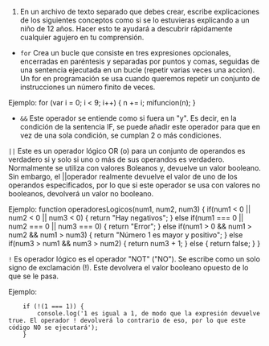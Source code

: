 1. En un archivo de texto separado que debes crear, escribe explicaciones de los siguientes conceptos como si se lo estuvieras explicando a un niño de 12 años. Hacer esto te ayudará a descubrir rápidamente cualquier agujero en tu comprensión.

* `for`
Crea un bucle que consiste en tres expresiones opcionales, encerradas en paréntesis y separadas por puntos y comas, seguidas de una sentencia ejecutada en un bucle (repetir varias veces una accion).
Un for en programación se usa cuando queremos repetir un conjunto de instrucciones un número finito de veces.

Ejemplo: 
            for (var i = 0; i < 9; i++) {
                n += i;
                mifuncion(n);
            }


* `&&`
Este operador se entiende como si fuera un "y". 
Es decir, en la condición de la sentencia IF, se puede añadir este operador para que en vez de una sola condición, se cumplan 2 o más condiciones.

`||`
Este es un operador lógico OR (o) para un conjunto de operandos es verdadero si y solo si uno o más de sus operandos es verdadero. Normalmente se utiliza con valores Boleanos y, devuelve un valor booleano. 
Sin embargo, el ||operador realmente devuelve el valor de uno de los operandos especificados, por lo que si este operador se usa con valores no booleanos, devolverá un valor no booleano.


Ejemplo: 
            function operadoresLogicos(num1, num2, num3) {
                if(num1 < 0 || num2 < 0 || num3 < 0) {
                    return "Hay negativos";
                }
                else if(num1 === 0 || num2 === 0 || num3 === 0) {
                    return "Error";
                }
                else if(num1 > 0 && num1 > num2 && num1 > num3) {
                    return "Número 1 es mayor y positivo";
                }
                else if(num3 > num1 && num3 > num2) {
                    return num3 + 1;
                }
                else {
                    return false;
                }
                }


 `!`
Es operador lógico es el operador "NOT" ("NO"). Se escribe como un solo signo de exclamación (!). 
Este devolvera el valor booleano opuesto de lo que se le pasa.

Ejemplo:

        if (!(1 === 1)) {
            console.log('1 es igual a 1, de modo que la expresión devuelve true. El operador ! devolverá lo contrario de eso, por lo que este código NO se ejecutará');
        }